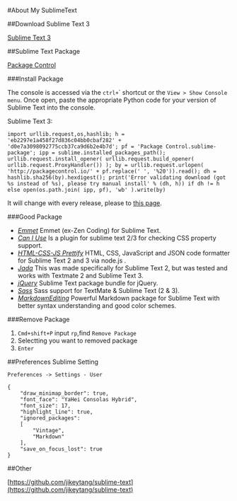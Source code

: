 #About My SublimeText

##Download Sublime Text 3

[Sublime Text 3](http://www.sublimetext.com/3)

##Sublime Text Package

[Package Control](https://packagecontrol.io)

###Install Package

The console is accessed via the `ctrl+`\` shortcut or the `View > Show Console menu`. Once open, paste the appropriate Python code for your version of Sublime Text into the console.

Sublime Text 3:

```
import urllib.request,os,hashlib; h = 'eb2297e1a458f27d836c04bb0cbaf282' + 'd0e7a3098092775ccb37ca9d6b2e4b7d'; pf = 'Package Control.sublime-package'; ipp = sublime.installed_packages_path(); urllib.request.install_opener( urllib.request.build_opener( urllib.request.ProxyHandler()) ); by = urllib.request.urlopen( 'http://packagecontrol.io/' + pf.replace(' ', '%20')).read(); dh = hashlib.sha256(by).hexdigest(); print('Error validating download (got %s instead of %s), please try manual install' % (dh, h)) if dh != h else open(os.path.join( ipp, pf), 'wb' ).write(by)
```

It will change with every release, please to [this page](https://packagecontrol.io/installation).

###Good Package

- *[Emmet](https://packagecontrol.io/packages/Emmet)* Emmet (ex-Zen Coding) for Sublime Text.
- *[Can I Use](https://packagecontrol.io/packages/Can%20I%20Use)* Is a plugin for sublime text 2/3 for checking CSS property support.
- *[HTML-CSS-JS Prettify](https://packagecontrol.io/packages/HTML-CSS-JS%20Prettify)* HTML, CSS, JavaScript and JSON code formatter for Sublime Text 2 and 3 via node.js .
- *[Jada](https://packagecontrol.io/packages/Jade)* This was made specifically for Sublime Text 2, but was tested and works with Textmate 2 and Sublime Text 3.
- *[jQuery](https://packagecontrol.io/packages/jQuery)* Sublime Text package bundle for jQuery.
- *[Sass](https://packagecontrol.io/packages/Sass)* Sass support for TextMate & Sublime Text (2 & 3).
- *[MarkdownEditing](https://packagecontrol.io/packages/MarkdownEditing)* Powerful Markdown package for Sublime Text with better syntax understanding and good color schemes.

###Remove Package

1. `Cmd+shift+P` input `rp`,find `Remove Package`
2. Selectting you want to removed package
3. `Enter`


##Preferences Sublime Setting

`Preferences -> Settings - User`

```
{
    "draw_minimap_border": true,
    "font_face": "YaHei Consolas Hybrid",
    "font_size": 17,
    "highlight_line": true,
    "ignored_packages":
    [
        "Vintage",
        "Markdown"
    ],
    "save_on_focus_lost": true
}
```

##Other

[https://github.com/jikeytang/sublime-text](https://github.com/jikeytang/sublime-text)
